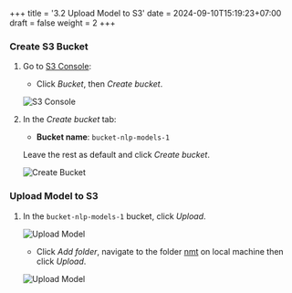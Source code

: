 +++
title = '3.2 Upload Model to S3'
date = 2024-09-10T15:19:23+07:00
draft = false
weight = 2
+++

### Create S3 Bucket
1. Go to [S3 Console](https://console.aws.amazon.com/s3/home):
    - Click *Bucket*, then *Create bucket*.

   ![S3 Console](/images/3-create-model-storage-with-s3/img-20.png)

2. In the *Create bucket* tab:
    - **Bucket name**: `bucket-nlp-models-1`

   Leave the rest as default and click *Create bucket*.

   ![Create Bucket](/images/3-create-model-storage-with-s3/img-21.png)

### Upload Model to S3
1. In the `bucket-nlp-models-1` bucket, click *Upload*.

   ![Upload Model](/images/3-create-model-storage-with-s3/img-6.png)

   - Click *Add folder*, navigate to the folder [nmt](https://github.com/la-serene/English-German-Translation-System/tree/main/servables/) on local machine then click *Upload*.

   ![Upload Model](/images/3-create-model-storage-with-s3/img-7.png)

   